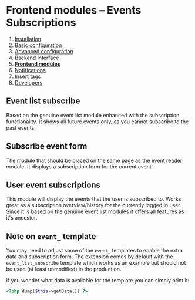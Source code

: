 # Frontend modules – Events Subscriptions

1. [Installation](01-installation.md)
2. [Basic configuration](02-basics.md)
3. [Advanced configuration](03-advanced.md)
4. [Backend interface](04-backend.md)
5. [**Frontend modules**](05-frontend-modules.md)
6. [Notifications](06-notifications.md)
7. [Insert tags](07-insert-tags.md)
8. [Developers](08-developers.md)


## Event list subscribe

Based on the genuine event list module enhanced with the subscription functionality. It shows
all future events only, as you cannot subscribe to the past events.


## Subscribe event form

The module that should be placed on the same page as the event reader module. It displays
a subscription form for the current event. 


## User event subscriptions

This module will display the events that the user is subscribed to. Works great as a subscription
overview/history for the currently logged in user. Since it is based on the genuine event list modules
it offers all features as it's ancestor.


## Note on `event_` template

You may need to adjust some of the `event_` templates to enable the extra data and subscription form.
The extension comes by default with the `event_list_subscribe` template which works as an example
but should not be used (at least unmodified) in the production.

If you wonder what data is available for the template you can simply print it:

```php
<?php dump($this->getData()) ?>
```
